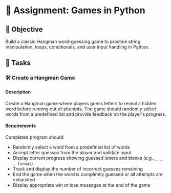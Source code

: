 
# 📘 Assignment: Games in Python

## 🎯 Objective

Build a classic Hangman word-guessing game to practice string manipulation, loops, conditionals, and user input handling in Python.

## 📝 Tasks

### 🛠️ Create a Hangman Game

#### Description
Create a Hangman game where players guess letters to reveal a hidden word before running out of attempts. The game should randomly select words from a predefined list and provide feedback on the player's progress.

#### Requirements
Completed program should:

- Randomly select a word from a predefined list of words
- Accept letter guesses from the player and validate input
- Display current progress showing guessed letters and blanks (e.g., `_ _ _ format`)
- Track and display the number of incorrect guesses remaining
- End the game when the word is completely guessed or all attempts are exhausted
- Display appropriate win or lose messages at the end of the game

